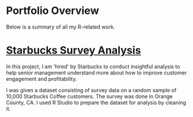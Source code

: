 # Portfolio Overview
Below is a summary of all my R-related work.

# [Starbucks Survey Analysis](https://github.com/michelleng95/R-Starbucks-Survey-Analysis)
In this project, I am 'hired' by Starbucks to conduct insightful analysis to help senior
management understand more about how to improve customer engagement and profitability.

I was given a dataset consisting of survey data on a random sample of 10,000 Starbucks Coffee customers. The survey was done in Orange County, CA.
I used R Studio to prepare the dataset for analysis by cleaning it.
